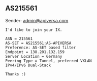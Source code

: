 ## AS215561

Sender: admin@apiversa.com

```
I'd like to join your IX.

ASN = 215561
AS-SET = AS215561:AS-APIVERSA
Preference: AS-SET based filter
Endpoint = 138.201.132.159
Server Location = Germany
Peering Type = Tunnel, preferred VXLAN
IPv4/IPv6 Dual-Stack

Thanks :)
```